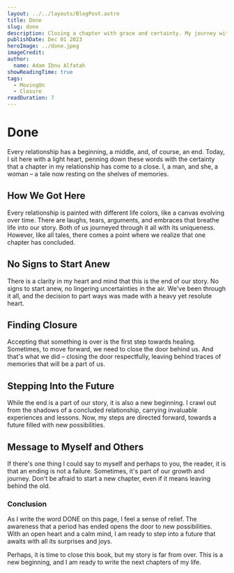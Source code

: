 ```yaml
---
layout: ../../layouts/BlogPost.astro
title: Done
slug: done
description: Closing a chapter with grace and certainty. My journey with her, a story of laughter and tears, has reached its 'DONE.' It's not just an end but a stepping stone to new beginnings. Join me in embracing closure and looking ahead.
publishDate: Dec 01 2023
heroImage: ../done.jpeg
imageCredit: 
author:
  name: Adam Ibnu Alfatah
showReadingTime: true
tags:
  - MovingOn
  - Closure
readDuration: 7
---
```


# <span class="text-white">Done</span>

Every relationship has a beginning, a middle, and, of course, an end. Today, I sit here with a light heart, penning down these words with the certainty that a chapter in my relationship has come to a close. I, a man, and she, a woman – a tale now resting on the shelves of memories.

## <span class="text-white">How We Got Here</span>
Every relationship is painted with different life colors, like a canvas evolving over time. There are laughs, tears, arguments, and embraces that breathe life into our story. Both of us journeyed through it all with its uniqueness. However, like all tales, there comes a point where we realize that one chapter has concluded.

## <span class="text-white">No Signs to Start Anew</span>
There is a clarity in my heart and mind that this is the end of our story. No signs to start anew, no lingering uncertainties in the air. We've been through it all, and the decision to part ways was made with a heavy yet resolute heart.

## <span class="text-white">Finding Closure</span>
Accepting that something is over is the first step towards healing. Sometimes, to move forward, we need to close the door behind us. And that's what we did – closing the door respectfully, leaving behind traces of memories that will be a part of us.

## <span class="text-white">Stepping Into the Future</span>
While the end is a part of our story, it is also a new beginning. I crawl out from the shadows of a concluded relationship, carrying invaluable experiences and lessons. Now, my steps are directed forward, towards a future filled with new possibilities.

## <span class="text-white">Message to Myself and Others</span>
If there's one thing I could say to myself and perhaps to you, the reader, it is that an ending is not a failure. Sometimes, it's part of our growth and journey. Don't be afraid to start a new chapter, even if it means leaving behind the old.

### <span class="text-white">Conclusion</span>
As I write the word DONE on this page, I feel a sense of relief. The awareness that a period has ended opens the door to new possibilities. With an open heart and a calm mind, I am ready to step into a future that awaits with all its surprises and joys.

Perhaps, it is time to close this book, but my story is far from over. This is a new beginning, and I am ready to write the next chapters of my life.